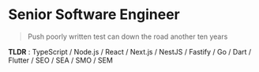 # Senior Software Engineer
> Push poorly written test can down the road another ten years

**TLDR** : TypeScript / Node.js / React / Next.js / NestJS / Fastify / Go / Dart / Flutter / SEO / SEA / SMO / SEM
